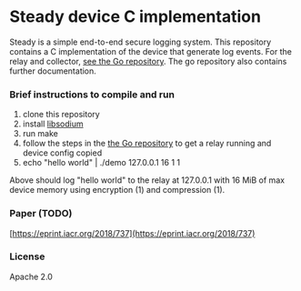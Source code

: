 # Steady device C implementation
Steady is a simple end-to-end secure logging system. This repository contains a C implementation of
the device that generate log events.
For the relay and collector, [see the Go repository](https://github.com/pylls/steady).
The go repository also contains further documentation.

### Brief instructions to compile and run
1. clone this repository
2. install [libsodium](https://libsodium.org)
3. run make
4. follow the steps in the [the Go repository](https://github.com/pylls/steady) to get a relay running and device config copied
5. echo "hello world" | ./demo 127.0.0.1 16 1 1

Above should log "hello world" to the relay at 127.0.0.1 with 16 MiB of max device memory using
encryption (1) and compression (1).

### Paper (TODO)
[https://eprint.iacr.org/2018/737](https://eprint.iacr.org/2018/737)

### License
Apache 2.0

